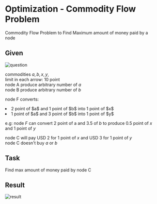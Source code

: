 # Optimization - Commodity Flow Problem #

Commodity Flow Problem to Find Maximum amount of money paid by a node

## Given ##

![question](https://github.com/syahirulfaiz/Optimization_Commodity_Flow_Problem/assets/6794509/ad1573a3-4d66-412d-8fd4-ca985856743e)

commodities $a,b,x,y$, <br/>
limit in each arrow: 10 point<br/>
node A produce arbitrary number of $a$ <br/>
node B produce arbitrary number of $b$ <br/>

node F converts: 
<li>2 point of $a$ and 1 point of $b$ into 1 point of $x$</li>
<li>1 point of $a$ and 3 point of $b$ into 1 point of $y$</li>

e.g: node $F$ can convert $2$ point of a and $3.5$ of $b$ to produce $0.5$ point of $x$ and $1$ point of $y$

node C will pay USD 2 for 1 point of $x$ and USD 3 for 1 point of $y$ <br/>
node C doesn't buy $a$ or $b$

## Task ##

Find max amount of money paid by node C

## Result ##

![result](https://github.com/syahirulfaiz/Optimization_Commodity_Flow_Problem/assets/6794509/d86fda75-cf3f-4a1d-b7d6-2c87c1d68ebc)
